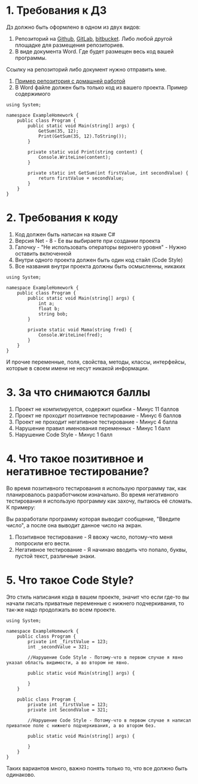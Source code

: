 # 1. Требования к ДЗ

Дз должно быть оформлено в одном из двух видов:
1) Репозиторий на [Github](https://github.com/), [GitLab](https://about.gitlab.com/), [bitbucket](https://bitbucket.org/). Либо любой другой площадке для размещения репозиториев. 
2) В виде документа Word. Где будет размещен весь код вашей программы.

Ссылку на репозиторий либо документ нужно отправить мне.
1) [Пример репозитория с домашней работой](https://github.com/Cust0mizer/HomeworksStudent.git)
2) В Word файле должен быть только код из вашего проекта. Пример содержимого

```Csharp
using System;

namespace ExampleHomework {
    public class Program {
        public static void Main(string[] args) {
            GetSum(35, 12);
            Print(GetSum(35, 12).ToString());
        }

        private static void Print(string content) {
            Console.WriteLine(content);
        }

        private static int GetSum(int firstValue, int secondValue) {
            return firstValue + secondValue;
        }
    }
}
```

# 2. Требования к коду
1) Код должен быть написан на языке C#
2) Версия Net - 8 - Ее вы выбираете при создании проекта
3) Галочку - "Не использовать операторы верхнего уровня" - Нужно оставить включенной
4) Внутри одного проекта должен быть один код стайл (Code Style)
5) Все названия внутри проекта должны быть осмысленны, никаких

```Csharp
using System;

namespace ExampleHomework {
    public class Program {
        public static void Main(string[] args) {
            int a;
            float b;
            string bob;
        }

        private static void Mama(string fred) {
            Console.WriteLine(fred);
        }
    }
}
```

И прочие переменные, поля, свойства, методы, классы, интерфейсы, которые в своем имени не несут никакой информации.

# 3. За что снимаются баллы

1) Проект не компилируется, содержит ошибки - Минус 11 баллов
2) Проект не проходит позитивное тестирование - Минус 6 баллов
3) Проект не проходит негативное тестирование - Минус 4 балла
4) Нарушение правил именования переменных - Минус 1 балл
5) Нарушение Code Style - Минус 1 балл

# 4. Что такое позитивное и негативное тестирование?

Во время позитивного тестирования я использую программу так, как планировалось разработчиком изначально. Во время негативного тестирования я использую программу как захочу, пытаюсь её сломать. К примеру:

Вы разработали программу которая выводит сообщение, "Введите число", а после она выводит данное число на экран.

1) Позитивное тестирование - Я ввожу число, потому-что меня попросили его вести.
2) Негативное тестирование - Я начинаю вводить что попало, буквы, пустой текст, различные знаки.

# 5. Что такое Code Style?

Это стиль написания кода в вашем проекте, значит что если где-то вы начали писать приватные переменные с нижнего подчеркивания, то так-же надо продолжать во всем проекте.


```Csharp
using System;

namespace ExampleHomework {
    public class Program {
        private int _firstValue = 123;
        int _secondValue = 321;

        //Нарушение Code Style - Потому-что в первом случае я явно указал область видимости, а во втором не явно.

        public static void Main(string[] args) {

        }
    }

    public class Program {
        private int _firstValue = 123;
        private int SecondValue = 321;

        //Нарушение Code Style - Потому-что в первом случае я написал приватное поле с нижнего подчеркивания, а во втором без.

        public static void Main(string[] args) {

        }
    }
}
```

Таких вариантов много, важно понять только то, что все должно быть одинаково.
